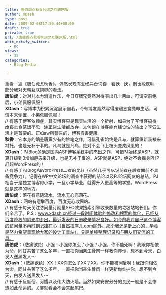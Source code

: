 ```yaml
---
title: 唐伯虎点秋香台词之互联网版
author: XDash
type: post
date: 2009-02-08T17:50:44+00:00
draft: true
private: true
url: /唐伯虎点秋香台词之互联网版.html
aktt_notify_twitter:
  - no
views:
  - 33
categories:
  - Blog Media

---
```

重看一遍《唐伯虎点秋香》，偶然发现有些经典台词套一套换一换，倒也能反映一部分我对天朝互联网界的看法。  
**唐伯虎**：对对儿本为消遣作乐，今日穿肠兄竟然对得呕出几十两血，可谓空前绝后，小弟佩服佩服！  
**XDash**：写博本为积累沉淀展示自我，今有博友竟然写得废寝忘食抛却生活，可谓本末倒置，小弟佩服佩服！  
// 有感于博客依赖症，其实博客只是现实生活的一个折射，如果为了写博客搞得废寝忘食茶饭不思，连正常生活都放弃，又何谈在博客能有建设性的输出？享受生活才是首要的。正如aw所警告的，博客有害健康。  
**秋香**：它本身的确是唐寅少有的妙笔之作，可惜孔雀始终是凡鸟，就算重新装裱来衬托，也是无补于事的。凡鸟就是凡鸟，绝对不会飞上枝头变成凤凰的！  
**XDash**：PJBlog的确是国内ASP博客系统中的杰出之作，可惜PJ始终是ASP，就算升级到3增加静态来升级，也是无补于事的。ASP就是ASP，绝对不会摇身PHP赶超WordPress的！  
// 有感于PJBlog和WordPress二者的比较（虽然几乎可以说前者在后者面前不具备竞争力）。记得在WP中文论坛的调查中获得的结论以及PJ论坛网友的总结，PJ相当于是独立博客的小学，一旦小学毕业，就得升入更高等的学堂。WordPress就是这样的地方。  
**唐伯虎**：落花有意随流水，流水无心恋落花。  
**XDash**：网站有意攀百度，百度无心收网站。  
// 有感于每天关注访问量订阅量SEO效果搜索引擎收录数量的垃圾站站长们。你们辛苦了。P.S：www.xdash.cn经过一段时间体验的修改和搜索的优化，已经从百度降权的阴影中走出，最近发表的日志收录情况良好。如今的我对自己这个博客的访问量不再时刻记挂在心（当然插座儿.com除外，那个我还是挺上心的，毕竟是努力希望呈现给大家的设计工具站），只是单纯整理记录和与朋友们交流的工具。  
**唐伯虎**：（悲痛欲绝）小强！小强你怎么了小强？小强，你不能死啊！我跟你相依为命，同甘共苦了这么多年，一直把你当亲生骨肉一样教你养你，想不到今天，白发人送黑发人～  
**XDash**：（悲痛欲绝）XX！XX你怎么了XX？XX，你不能被河蟹啊！我跟你相依为命，同甘共苦了这么多年，一直把你当亲生骨肉一样更新你维护你，想不到今天，白发人送黑发人～  
// 有感于反低俗、河蟹以及伟大防火墙。当然如果安安分分的良民一般是不会惨遭如此命运的。关键就看会不会夹起尾巴。